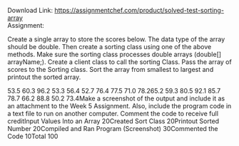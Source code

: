 Download Link: https://assignmentchef.com/product/solved-test-sorting-array
<br>
Assignment:

Create a single array to store the scores below. The data type of the array should be double. Then create a sorting class using one of the above methods. Make sure the sorting class processes double arrays (double[] arrayName;). Create a client class to call the sorting Class. Pass the array of scores to the Sorting class. Sort the array from smallest to largest and printout the sorted array.

53.5 60.3 96.2 53.3 56.4 52.7 76.4 77.5 71.0 78.265.2 59.3 80.5 92.1 85.7 78.7 66.2 88.8 50.2 73.4Make a screenshot of the output and include it as an attachment to the Week 5 Assignment. Also, include the program code in a text file to run on another computer. Comment the code to receive full creditInput Values Into an Array 20Created Sort Class 20Printout Sorted Number 20Compiled and Ran Program (Screenshot) 30Commented the Code 10Total 100